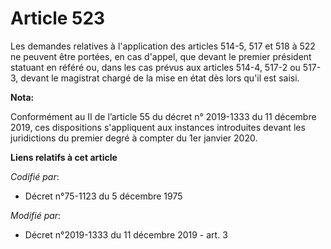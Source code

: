 # Article 523

Les demandes relatives à l'application des articles 514-5, 517 et 518 à 522 ne peuvent être portées, en cas d'appel, que
devant le premier président statuant en référé ou, dans les cas prévus aux articles 514-4, 517-2 ou 517-3, devant le
magistrat chargé de la mise en état dès lors qu'il est saisi.

**Nota:**

Conformément au II de l’article 55 du décret n° 2019-1333 du 11 décembre 2019, ces dispositions s'appliquent aux instances
introduites devant les juridictions du premier degré à compter du 1er janvier 2020.

**Liens relatifs à cet article**

_Codifié par_:

  - Décret n°75-1123 du 5 décembre 1975

_Modifié par_:

  - Décret n°2019-1333 du 11 décembre 2019 - art. 3
